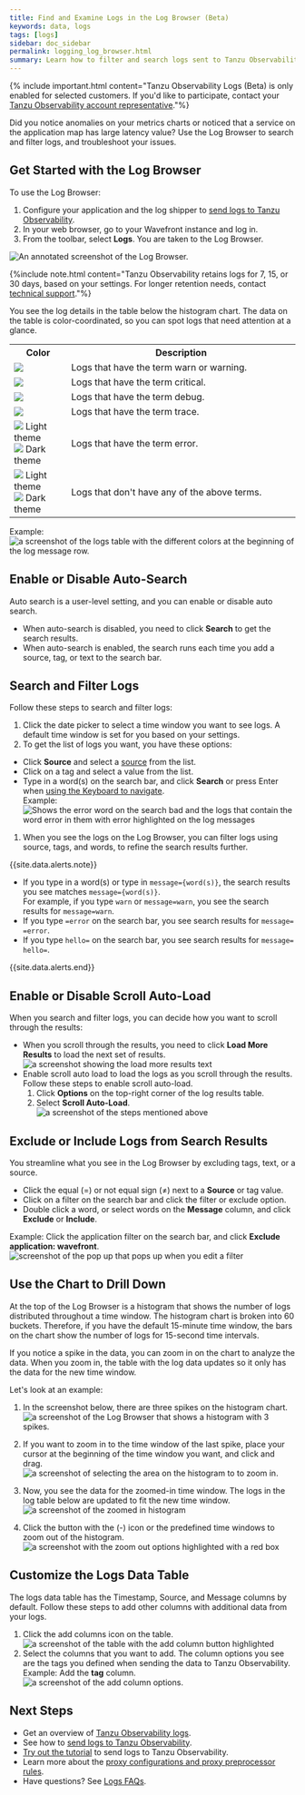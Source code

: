 ```yaml
---
title: Find and Examine Logs in the Log Browser (Beta)
keywords: data, logs
tags: [logs]
sidebar: doc_sidebar
permalink: logging_log_browser.html
summary: Learn how to filter and search logs sent to Tanzu Observability by Wavefront.
---
```


{% include important.html content="Tanzu Observability Logs (Beta) is only enabled for selected customers. If you'd like to participate, contact your [Tanzu Observability account representative](wavefront_support_feedback.html#support)."%}

Did you notice anomalies on your metrics charts or noticed that a service on the application map has large latency value? Use the Log Browser to search and filter logs, and troubleshoot your issues.

## Get Started with the Log Browser

To use the Log Browser:

1. Configure your application and the log shipper to [send logs to Tanzu Observability](logging_send_logs.html).
1. In your web browser, go to your Wavefront instance and log in.
1. From the toolbar, select **Logs**. You are taken to the Log Browser.

![An annotated screenshot of the Log Browser.](images/logging_log_browser_annotated_screen.png)

{%include note.html content="Tanzu Observability retains logs for 7, 15, or 30 days, based on your settings. For longer retention needs, contact [technical support](wavefront_support_feedback.html#support)."%}

You see the log details in the table below the histogram chart. The data on the table is color-coordinated, so you can spot logs that need attention at a glance.

<table style="width: 100%;">
  <tr>
    <th width="20%">
      Color
    </th>
    <th width="80%">
      Description
    </th>
  </tr>
  <tr>
    <td>
      <img src="images/logs_yellow_warning.png"/>
    </td>
    <td>
      Logs that have the term warn or warning.
    </td>
  </tr>
  <tr>
    <td>
      <img src="images/logs_color_critical.png"/>
    </td>
    <td>
      Logs that have the term critical.
    </td>
  </tr>
  <tr>
    <td>
      <img src="images/logs_color_debug.png"/>
    </td>
    <td>
      Logs that have the term debug.
    </td>
  </tr>
  <tr>
    <td>
      <img src="images/logs_color_trace.png"/>
    </td>
    <td>
      Logs that have the term trace.
    </td>
  </tr>
  <tr>
    <td>
      <img src="images/logs_error_light_theme_warning.png"/>  Light theme 
      <br/><img src="images/logs_error_dark_theme_warning.png"/>  Dark theme 
    </td>
    <td>
      Logs that have the term error.
    </td>
  </tr>
  <tr>
    <td>
      <img src="images/logs_no_term_light_theme.png"/>  Light theme 
      <br/><img src="images/logs_no_term_dark_theme.png"/>  Dark theme 
    </td>
    <td>
      Logs that don't have any of the above terms.
    </td>
  </tr>
</table>

Example:
![a screenshot of the logs table with the different colors at the beginning of the log message row.](images/logging_logs_table_colors.png)

## Enable or Disable Auto-Search

Auto search is a user-level setting, and you can enable or disable auto search.

* When auto-search is disabled, you need to click **Search** to get the search results.
* When auto-search is enabled, the search runs each time you add a source, tag, or text to the search bar.

## Search and Filter Logs

Follow these steps to search and filter logs:

1. Click the date picker to select a time window you want to see logs. A default time window is set for you based on your settings.
1. To get the list of logs you want, you have these options:
  * Click **Source** and select a [source](logging_overview.html#whats-a-tanzu-observability-log) from the list.
  * Click on a tag and select a value from the list.
  * Type in a word(s) on the search bar, and click **Search** or press Enter when [using the Keyboard to navigate](wavefront_keyboard_shortcuts.html#keyboard-shortcuts-and-their-usage).
  <br/>Example:
    ![Shows the error word on the search bad and the logs that contain the word error in them with error highlighted on the log messages](images/logging_search_key_word.png)
      
1. When you see the logs on the Log Browser, you can filter logs using source, tags, and words, to refine the search results further.

{{site.data.alerts.note}}
      <ul>
        <li>
          If you type in a word(s) or type in <code>message={word(s)}</code>, the search results you see matches <code>message={word(s)}</code>. <br/>For example, if you type <code>warn</code> or <code>message=warn</code>, you see the search results for <code>message=warn</code>. 
        </li>
        <li>
          If you type <code>=error</code> on the search bar, you see search results for <code>message= =error</code>.
        </li>
        <li>
          If you type <code>hello=</code> on the search bar, you see search results for <code>message= hello=</code>.
        </li>
      </ul>
    {{site.data.alerts.end}}
    

## Enable or Disable Scroll Auto-Load

When you search and filter logs, you can decide how you want to scroll through the results:
* When you scroll through the results, you need to click **Load More Results** to load the next set of results.
  ![a screenshot showing the load more results text](images/logging_load_more_results.png)
* Enable scroll auto load to load the logs as you scroll through the results. Follow these steps to enable scroll auto-load.
  1. Click **Options** on the top-right corner of the log results table.
  1. Select **Scroll Auto-Load**.
  ![a screenshot of the steps mentioned above](images/logging_scroll_auto_load.png)

## Exclude or Include Logs from Search Results

You streamline what you see in the Log Browser by excluding tags, text, or a source.

* Click the equal (=) or not equal sign (≠) next to a **Source** or tag value.
* Click on a filter on the search bar and click the filter or exclude option.
* Double click a word, or select words on the **Message** column, and click **Exclude** or **Include**.

Example: Click the application filter on the search bar, and click **Exclude application: wavefront**.
![screenshot of the pop up that pops up when you edit a filter](images/logging_edit_filter_pop_up.png)

## Use the Chart to Drill Down

At the top of the Log Browser is a histogram that shows the number of logs distributed throughout a time window. The histogram chart is broken into 60 buckets. Therefore, if you have the default 15-minute time window, the bars on the chart show the number of logs for 15-second time intervals.

If you notice a spike in the data, you can zoom in on the chart to analyze the data. When you zoom in, the table with the log data updates so it only has the data for the new time window.

Let's look at an example:

1. In the screenshot below, there are three spikes on the histogram chart.
    ![a screenshot of the Log Browser that shows a histogram with 3 spikes.](images/logging_histogram_spikes.png)
1. If you want to zoom in to the time window of the last spike, place your cursor at the beginning of the time window you want, and click and drag.
    ![a screenshot of selecting the area on the histogram to to zoom in.](images/logging_histogram_zoomed_in.png)

1. Now, you see the data for the zoomed-in time window. The logs in the log table below are updated to fit the new time window.
    ![a screenshot of the zoomed in histogram](images/logging_histogram_zoomed_in_data.png)
1. Click the button with the (-) icon or the predefined time windows to zoom out of the histogram.
    ![a screenshot with the zoom out options highlighted with a red box](images/logging_histogram_zoom_out.png)

## Customize the Logs Data Table

The logs data table has the Timestamp, Source, and Message columns by default. Follow these steps to add other columns with additional data from your logs.

1. Click the add columns icon on the table.
    ![a screenshot of the table with the add column button highlighted](images/logging_log_table_add_column.png)
1. Select the columns that you want to add. The column options you see are the tags you defined when sending the data to Tanzu Observability.
    <br/> Example: Add the **tag** column.
    ![a screenshot of the add column options.](images/logging_log_table_select_columns.png)


## Next Steps

* Get an overview of [Tanzu Observability logs](logging_overview.html).
* See how to [send logs to Tanzu Observability](logging_send_logs.html).
* [Try out the tutorial](logging_kubernetes_tutorial.html) to send logs to Tanzu Observability.
* Learn more about the [proxy configurations and proxy preprocessor rules](logging_proxy_configurations.html).
* Have questions? See [Logs FAQs](logging_faq.html).
